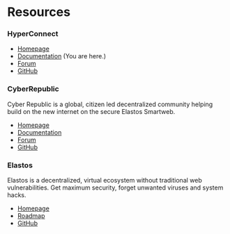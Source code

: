 # Resources

### HyperConnect
- [Homepage](https://hyperconnect.io/)
- [Documentation](https://docs.hyperconnect.io/) (You are here.)
- [Forum](https://hyperconnect.io/)
- [GitHub](https://github.com/cyber-republic)

### CyberRepublic
Cyber Republic is a global, citizen led decentralized community helping build on the new internet on the secure Elastos Smartweb.

- [Homepage](https://www.cyberrepublic.org/)
- [Documentation](https://www.cyberrepublic.org/docs/)
- [Forum](https://forum.cyberrepublic.org/)
- [GitHub](https://github.com/cyber-republic)

### Elastos
Elastos is a decentralized, virtual ecosystem without traditional web vulnerabilities. Get maximum security, forget unwanted viruses and system hacks.

- [Homepage](https://www.elastos.org/)
- [Roadmap](https://www.elastos.org/roadmap/)
- [GitHub](https://github.com/elastos)
